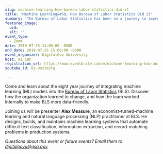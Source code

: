 ```yaml
---
slug: machine-learning-how-bureau-labor-statistics-did-it
title: 'Machine Learning&#58; How Bureau of Labor Statistics Did It'
summary: 'The Bureau of Labor Statistics has been on a journey to improve their data reporting, using and iterating on machine learning, from algorithms to deep neural networks with lessons for everyone on this path&#46;'
featured_image: 
  uid: 
  alt: ''
event_type: 
  - Zoom
date: 2019-07-25 14:00:00 -0500
end_date: 2019-07-25 15:00:00 -0500
event_organizer: DigitalGov University
host: AI COP
registration_url: https://www.eventbrite.com/e/machine-learning-how-bureau-of-labor-statistics-did-it-registration-64613832713
youtube_id: 0j-DmzJmJFg

---
```


Come and learn about the eight year journey of integrating machine learning (ML) models into the [Bureau of Labor Statistics](https://www.bls.gov/) (BLS). Discover how the organization learned to change, and how the team worked internally to make BLS more data-friendly.

Joining us will be presenter **Alex Measure**, an economist-turned-machine learning and natural language processing (NLP) practitioner at BLS. He designs, builds, and maintains machine learning systems that automate difficult text classification, information extraction, and record-matching problems in production systems. 

_Questions about this event or future events? Email them to [digitalgovu@gsa.gov](mailto:digitalgovu@gsa.gov)._ 
